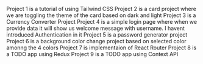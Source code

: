 Project 1 is a tutorial of using Tailwind CSS
Project 2 is a card project where we are toggling the theme of the card based on dark and light
Project 3 is a Currency Converter Project
Project 4 is a simple login page where when we provide data it will show us welcome message with username. I havent introduced Authentication in it
Project 5 is a password generator project 
Project 6 is a background color change project based on selected color amonng the 4 colors
Project 7 is implementaion of React Router
Project 8 is a TODO app using Redux
Project 9 is a TODO app using Context API
